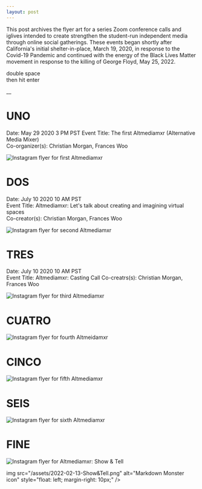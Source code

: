 ```yaml
---
layout: post
---
```

This post archives the flyer art for a series Zoom conference calls and iglives intended to create strengthen the student-run independent media through online social gatherings. These events began shortly after California's initial shelter-in-place, March 19, 2020, in response to the Covid-19 Pandemic and continued with the energy of the Black Lives Matter movement in response to the killing of George Floyd, May 25, 2022.  

double space  
then hit enter  

__

# UNO  

Date: May 29 2020 3 PM PST
Event Title: The first Altmediamxr (Alternative Media Mixer)  
Co-organizer(s): Christian Morgan, Frances Woo  

![Instagram flyer for first Altmediamxr](/assets/2020-03-29-First-Altmediamxr.png)

# DOS  

Date: July 10 2020 10 AM PST  
Event Title: Altmediamxr: Let's talk about creating and imagining virtual spaces   
Co-creator(s): Christian Morgan, Frances Woo  

![Instagram flyer for second Altmediamxr](/assets/2022-06-10-Second-Altmediamxr.png)

# TRES  

Date: July 10 2020 10 AM PST  
Event Title: Altmediamxr: Casting Call 
Co-creatrs(s): Christian Morgan, Frances Woo 

![Instagram flyer for third Altmediamxr](/assets/2020-08-02-Casting%20Call.jpg)

# CUATRO

![Instagram flyer for fourth Altmeidamxr](/assets/2020-9-29-Kiyomi.jpg)

# CINCO

![Instagram flyer for fifth Altmediamxr](../assets/2020-10-10-Nidhi.jpg)

# SEIS

![Instagram flyer for sixth Altmediamxr](../assets/2020-10-20-Jordan.jpg)

# FINE

![Instagram flyer for Altmediamxr: Show & Tell](/assets/2022-02-13-Show&Tell.png)



img src="/assets/2022-02-13-Show&Tell.png"
     alt="Markdown Monster icon"
     style="float: left; margin-right: 10px;" />